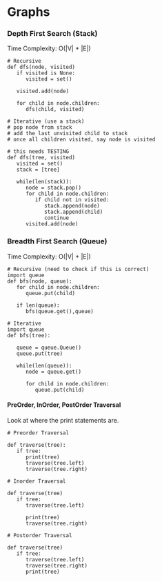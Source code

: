 
# Graphs

### Depth First Search (Stack)

Time Complexity: O(|V| + |E|)

```
# Recursive
def dfs(node, visited)
   if visited is None:
      visited = set()
      
   visited.add(node)
   
   for child in node.children:
      dfs(child, visited)

# Iterative (use a stack)
# pop node from stack
# add the last unvisited child to stack
# once all children visited, say node is visited

# this needs TESTING
def dfs(tree, visited)
   visited = set()
   stack = [tree]
   
   while(len(stack)):
      node = stack.pop()
      for child in node.children:
         if child not in visited:
            stack.append(node)
            stack.append(child)
            continue
      visited.add(node)
```
### Breadth First Search (Queue)

Time Complexity: O(|V| + |E|)

```
# Recursive (need to check if this is correct)
import queue
def bfs(node, queue):
   for child in node.children:
      queue.put(child)
   
   if len(queue):
      bfs(queue.get(),queue)

# Iterative
import queue
def bfs(tree):

   queue = queue.Queue()
   queue.put(tree)
   
   while(len(queue)):
      node = queue.get()
      
      for child in node.children:
         queue.put(child)
```

#### PreOrder, InOrder, PostOrder Traversal
Look at where the print statements are.
```
# Preorder Traversal

def traverse(tree):
   if tree:
      print(tree)
      traverse(tree.left)
      traverse(tree.right)
      
# Inorder Traversal

def traverse(tree)
   if tree:
      traverse(tree.left)
      
      print(tree)
      traverse(tree.right)
      
# Postorder Traversal

def traverse(tree)
   if tree:
      traverse(tree.left)
      traverse(tree.right)
      print(tree)
```
